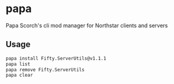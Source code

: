 # papa
Papa Scorch's cli mod manager for Northstar clients and servers

## Usage

```bash
papa install Fifty.ServerUtils@v1.1.1
papa list
papa remove Fifty.ServerUtils
papa clear
```